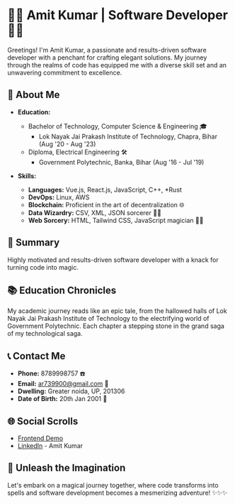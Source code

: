 
# 👨‍💻 Amit Kumar | Software Developer 👨‍💻

Greetings! I'm Amit Kumar, a passionate and results-driven software developer with a penchant for crafting elegant solutions. My journey through the realms of code has equipped me with a diverse skill set and an unwavering commitment to excellence.


## 🚀 About Me

- **Education:**
  - Bachelor of Technology, Computer Science & Engineering 🎓
    - Lok Nayak Jai Prakash Institute of Technology, Chapra, Bihar (Aug '20 - Aug '23)
  - Diploma, Electrical Engineering 🛠️
    - Government Polytechnic, Banka, Bihar (Aug '16 - Jul '19)

- **Skills:**
  - **Languages:** Vue.js, React.js, JavaScript, C++, *Rust
  - **DevOps:** Linux, AWS
  - **Blockchain:** Proficient in the art of decentralization 🌐
  - **Data Wizardry:** CSV, XML, JSON sorcerer 🧙‍♂️
  - **Web Sorcery:** HTML, Tailwind CSS, JavaScript magician 🎩✨

## 🌟 Summary

Highly motivated and results-driven software developer with a knack for turning code into magic.

## 📚 Education Chronicles

My academic journey reads like an epic tale, from the hallowed halls of Lok Nayak Jai Prakash Institute of Technology to the electrifying world of Government Polytechnic. Each chapter a stepping stone in the grand saga of my technological saga.

## 📞 Contact Me

- **Phone:** 8789998757 ☎️
- **Email:** ar739900@gmail.com 📧
- **Dwelling:** Greater noida, UP, 201306 
- **Date of Birth:** 20th Jan 2001 📅

## 🌐 Social Scrolls

- [Frontend Demo](https://eclectic-snickerdoodle-1aeb82.netlify.app/)
- [LinkedIn](https://www.linkedin.com/in/amitkumar) - Amit Kumar

## 🌈 Unleash the Imagination

Let's embark on a magical journey together, where code transforms into spells and software development becomes a mesmerizing adventure! ✨✨✨
